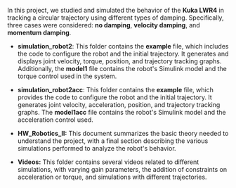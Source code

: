 In this project, we studied and simulated the behavior of the **Kuka LWR4** in tracking a circular trajectory using different types of damping. Specifically, three cases were considered: **no damping**, **velocity damping**, and **momentum damping**.

+ **simulation_robot2**: This folder contains the **example** file, which includes the code to configure the robot and the initial trajectory. It generates and displays joint velocity, torque, position, and trajectory tracking graphs. Additionally, the **model1** file contains the robot's Simulink model and the torque control used in the system.

+ **simulation_robot2acc**: This folder contains the **example** file, which provides the code to configure the robot and the initial trajectory. It generates joint velocity, acceleration, position, and trajectory tracking graphs. The **model1acc** file contains the robot's Simulink model and the acceleration control used.

+ **HW_Robotics_II:** This document summarizes the basic theory needed to understand the project, with a final section describing the various simulations performed to analyze the robot's behavior.

+ **Videos:** This folder contains several videos related to different simulations, with varying gain parameters, the addition of constraints on acceleration or torque, and simulations with different trajectories.
